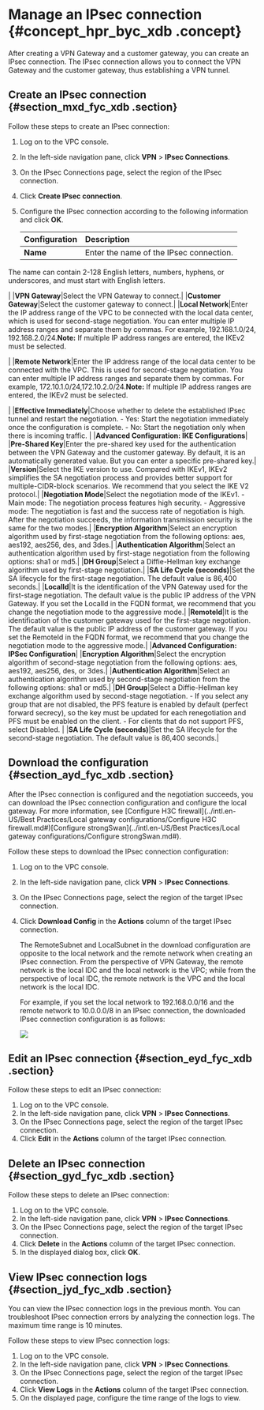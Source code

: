 # Manage an IPsec connection {#concept_hpr_byc_xdb .concept}

After creating a VPN Gateway and a customer gateway, you can create an IPsec connection. The IPsec connection allows you to connect the VPN Gateway and the customer gateway, thus establishing a VPN tunnel.

## Create an IPsec connection {#section_mxd_fyc_xdb .section}

Follow these steps to create an IPsec connection:

1.  Log on to the VPC console.
2.  In the left-side navigation pane, click **VPN** \> **IPsec Connections**.
3.  On the IPsec Connections page, select the region of the IPsec connection.
4.  Click **Create IPsec connection**.
5.  Configure the IPsec connection according to the following information and click **OK**.

    |Configuration|Description|
    |:------------|:----------|
    |**Name**| Enter the name of the IPsec connection.

 The name can contain 2-128 English letters, numbers, hyphens, or underscores, and must start with English letters.

 |
    |**VPN Gateway**|Select the VPN Gateway to connect.|
    |**Customer Gateway**|Select the customer gateway to connect.|
    |**Local Network**|Enter the IP address range of the VPC to be connected with the local data center, which is used for second-stage negotiation. You can enter multiple IP address ranges and separate them by commas. For example, 192.168.1.0/24, 192.168.2.0/24.**Note:** If multiple IP address ranges are entered, the IKEv2 must be selected.

|
    |**Remote Network**|Enter the IP address range of the local data center to be connected with the VPC. This is used for second-stage negotiation. You can enter multiple IP address ranges and separate them by commas. For example, 172.10.1.0/24,172.10.2.0/24.**Note:** If multiple IP address ranges are entered, the IKEv2 must be selected.

|
    |**Effective Immediately**|Choose whether to delete the established IPsec tunnel and restart the negotiation.    -   Yes: Start the negotiation immediately once the configuration is complete.
    -   No: Start the negotiation only when there is incoming traffic.
|
    |**Advanced Configuration: IKE Configurations**|
    |**Pre-Shared Key**|Enter the pre-shared key used for the authentication between the VPN Gateway and the customer gateway. By default, it is an automatically generated value. But you can enter a specific pre-shared key.|
    |**Version**|Select the IKE version to use. Compared with IKEv1, IKEv2 simplifies the SA negotiation process and provides better support for multiple-CIDR-block scenarios. We recommend that you select the IKE V2 protocol.|
    |**Negotiation Mode**|Select the negotiation mode of the IKEv1.    -   Main mode: The negotiation process features high security.
    -   Aggressive mode: The negotiation is fast and the success rate of negotiation is high.
After the negotiation succeeds, the information transmission security is the same for the two modes.|
    |**Encryption Algorithm**|Select an encryption algorithm used by first-stage negotiation from the following options: aes, aes192, aes256, des, and 3des.|
    |**Authentication Algorithm**|Select an authentication algorithm used by first-stage negotiation from the following options: sha1 or md5.|
    |**DH Group**|Select a Diffie-Hellman key exchange algorithm used by first-stage negotiation.|
    |**SA Life Cycle \(seconds\)**|Set the SA lifecycle for the first-stage negotiation. The default value is 86,400 seconds.|
    |**LocalId**|It is the identification of the VPN Gateway used for the first-stage negotiation. The default value is the public IP address of the VPN Gateway. If you set the LocalId in the FQDN format, we recommend that you change the negotiation mode to the aggressive mode.|
    |**RemoteId**|It is the identification of the customer gateway used for the first-stage negotiation. The default value is the public IP address of the customer gateway. If you set the RemoteId in the FQDN format, we recommend that you change the negotiation mode to the aggressive mode.|
    |**Advanced Configuration: IPSec Configuration**|
    |**Encryption Algorithm**|Select the encryption algorithm of second-stage negotiation from the following options: aes, aes192, aes256, des, or 3des.|
    |**Authentication Algorithm**|Select an authentication algorithm used by second-stage negotiation from the following options: sha1 or md5.|
    |**DH Group**|Select a Diffie-Hellman key exchange algorithm used by second-stage negotiation.    -   If you select any group that are not disabled, the PFS feature is enabled by default \(perfect forward secrecy\), so the key must be updated for each renegotiation and PFS must be enabled on the client.
    -   For clients that do not support PFS, select Disabled.
|
    |**SA Life Cycle \(seconds\)**|Set the SA lifecycle for the second-stage negotiation. The default value is 86,400 seconds.|


## Download the configuration {#section_ayd_fyc_xdb .section}

After the IPsec connection is configured and the negotiation succeeds, you can download the IPsec connection configuration and configure the local gateway. For more information, see [Configure H3C firewall](../intl.en-US/Best Practices/Local gateway configurations/Configure H3C firewall.md#)[Configure strongSwan](../intl.en-US/Best Practices/Local gateway configurations/Configure strongSwan.md#).

Follow these steps to download the IPsec connection configuration:

1.  Log on to the VPC console.
2.  In the left-side navigation pane, click **VPN** \> **IPsec Connections**.
3.  On the IPsec Connections page, select the region of the target IPsec connection.
4.  Click **Download Config** in the **Actions** column of the target IPsec connection.

    The RemoteSubnet and LocalSubnet in the download configuration are opposite to the local network and the remote network when creating an IPsec connection. From the perspective of VPN Gateway, the remote network is the local IDC and the local network is the VPC; while from the perspective of local IDC, the remote network is the VPC and the local network is the local IDC.

    For example, if you set the local network to 192.168.0.0/16 and the remote network to 10.0.0.0/8 in an IPsec connection, the downloaded IPsec connection configuration is as follows:

    ![](http://static-aliyun-doc.oss-cn-hangzhou.aliyuncs.com/assets/img/13351/15435495423317_en-US.png)


## Edit an IPsec connection {#section_eyd_fyc_xdb .section}

Follow these steps to edit an IPsec connection:

1.  Log on to the VPC console.
2.  In the left-side navigation pane, click **VPN** \> **IPsec Connections**.
3.  On the IPsec Connections page, select the region of the target IPsec connection.
4.  Click **Edit** in the **Actions** column of the target IPsec connection.

## Delete an IPsec connection {#section_gyd_fyc_xdb .section}

Follow these steps to delete an IPsec connection:

1.  Log on to the VPC console.
2.  In the left-side navigation pane, click **VPN** \> **IPsec Connections**.
3.  On the IPsec Connections page, select the region of the target IPsec connection.
4.  Click **Delete** in the **Actions** column of the target IPsec connection.
5.  In the displayed dialog box, click **OK**.

## View IPsec connection logs {#section_jyd_fyc_xdb .section}

You can view the IPsec connection logs in the previous month. You can troubleshoot IPsec connection errors by analyzing the connection logs. The maximum time range is 10 minutes.

Follow these steps to view IPsec connection logs:

1.  Log on to the VPC console.
2.  In the left-side navigation pane, click **VPN** \> **IPsec Connections**.
3.  On the IPsec Connections page, select the region of the target IPsec connection.
4.  Click **View Logs** in the **Actions** column of the target IPsec connection.
5.  On the displayed page, configure the time range of the logs to view.

